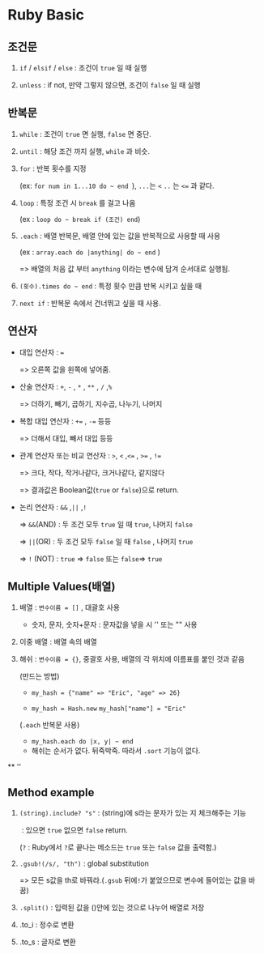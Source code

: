 #  Ruby Basic

## 조건문

1. `if` / `elsif` / `else`  : 조건이 `true` 일 때 실행

2. `unless` : if not, 만약 그렇지 않으면, 조건이  `false` 일 때 실행

   

## 반복문

1. `while` : 조건이 `true` 면 실행, `false` 면 중단.

2. `until` : 해당 조건 까지 실행, `while` 과 비슷.

3. `for` : 반복 횟수를 지정

   (ex: `for num in 1...10 do ~ end `), `...`는 `<` `..` 는 `<=` 과 같다.

4. `loop` : 특정 조건 시 `break` 를 걸고 나옴

   (ex : `loop do ~ break if (조건) end`)

5. `.each` : 배열 반복문, 배열 안에 있는 값을 반복적으로 사용할 때 사용

   (ex : `array.each do |anything| do ~ end` )

   => 배열의 처음 값 부터 `anything` 이라는 변수에 담겨 순서대로 실행됨.

   

6. `(횟수).times do ~ end`  : 특정 횟수 만큼 반복 시키고 싶을 때

7. `next if` : 반복문 속에서 건너뛰고 싶을 때 사용.

   

## 연산자

- 대입 연산자 : `=` 

  => 오른쪽 값을 왼쪽에 넣어줌.

- 산술 연산자 : `+`, `-` , `*` , `**` , `/` ,`%`

  => 더하기, 빼기, 곱하기, 지수곱, 나누기, 나머지

- 복합 대입 연산자 : `+=` , `-=`  등등

  => 더해서 대입, 빼서 대입 등등

- 관계 연산자 또는 비교 연산자 : `>`, `<` ,`<=` , `>=` , `!=` 

  => 크다, 작다, 작거나같다, 크거나같다, 같지않다

  => 결과값은 Boolean값(`true` or `false`)으로 return.

- 논리 연산자 : `&&` ,`||` ,`!` 

  => `&&`(AND)  : 두 조건 모두 `true` 일 때 `true`, 나머지 `false`

  => `||`(OR) : 두 조건 모두 `false` 일 때 `false` , 나머지 `true`

  => `!`  (NOT) :  `true` => `false` 또는 `false`=> `true`



## Multiple Values(배열)

1. 배열 : `변수이름 = []` , 대괄호 사용

   - 숫자, 문자, 숫자+문자 : 문자값을 넣을 시 '' 또는 "" 사용

2. 이중 배열 : 배열 속의 배열

   

3. 해쉬 : `변수이름 = {}`, 중괄호 사용, 배열의 각 위치에 이름표를 붙인 것과 같음 

   (만드는 방법)

   - `my_hash = {"name" => "Eric", "age" => 26}`

   - `my_hash = Hash.new` `my_hash["name"] = "Eric"`

     

   (`.each` 반복문 사용)

   - `my_hash.each do |x, y| ~ end`
   - 해쉬는 순서가 없다. 뒤죽박죽. 따라서 `.sort` 기능이 없다.



** ''

## Method example

1. `(string).include? "s"`   : (string)에 s라는 문자가 있는 지 체크해주는 기능

   ​					      : 있으면 `true`  없으면  `false`  return.

   (`?` : Ruby에서 `?`로 끝나는 메소드는 `true` 또는 `false` 값을 출력함.)

2. `.gsub!(/s/, "th")` : global substitution

   => 모든 s값을 th로 바꿔라.(`.gsub` 뒤에`!`가 붙었으므로 변수에 들어있는 값을 바꿈)

3. `.split()` : 입력된 값을 ()안에 있는 것으로 나누어 배열로 저장

4. .to_i : 정수로 변환

5. .to_s : 글자로 변환











